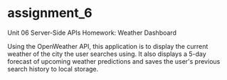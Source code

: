 # assignment_6
Unit 06 Server-Side APIs Homework: Weather Dashboard

Using the OpenWeather API, this application is to display the current weather of the city the user searches using. It also displays a 5-day forecast of upcoming weather predictions and saves the user's previous search history to local storage. 